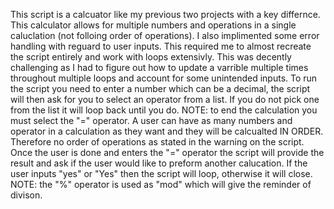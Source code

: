This script is a calcuator like my previous two projects with a key differnce. This calculator allows for multiple numbers and operations in a single caluclation (not folloing order of operations). I also implimented some error handling with reguard to user inputs. This required me to almost recreate the script entirely and work with loops extensivly. This was decently challenging as I had to figure out how to update a varrible multiple times throughout multiple loops and account for some unintended inputs. 
To run the script you need to enter a number which can be a decimal, the script will then ask for you to select an operator from a list. If you do not pick one from the list it will loop back until you do. NOTE: to end the calculation you must select the "=" operator. A user can have as many numbers and operator in a calculation as they want and they will be calcualted IN ORDER. Therefore no order of operations as stated in the warning on the script. Once the user is done and enters the "=" operator the script will provide the result and ask if the user would like to preform another calucation. If the user inputs "yes" or "Yes" then the script will loop, otherwise it will close. 
NOTE: the "%" operator is used as "mod" which will give the reminder of divison. 
